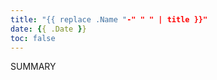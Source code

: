 ```yaml
---
title: "{{ replace .Name "-" " " | title }}"
date: {{ .Date }}
toc: false
---
```


SUMMARY

<!--more-->
